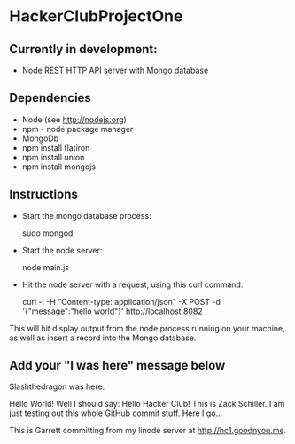 HackerClubProjectOne
====================

Currently in development:
------------------------
* Node REST HTTP API server with Mongo database

Dependencies
------------
* Node (see http://nodejs.org)
* npm - node package manager
* MongoDb
* npm install flatiron
* npm install union
* npm install mongojs

Instructions
------------
* Start the mongo database process:

    sudo mongod

* Start the node server:

    node main.js

* Hit the node server with a request, using this curl command:

    curl -i -H "Content-type: application/json" -X POST -d '{"message":"hello world"}' http://localhost:8082

This will hit display output from the node process running on your machine, as well as insert a record into the Mongo database.

Add your "I was here" message below
-----------------------------------

Slashthedragon was here.

Hello World! Well I should say: Hello Hacker Club!
This is Zack Schiller. I am just testing out this whole GitHub commit stuff.
Here I go...

This is Garrett committing from my linode server at http://hc1.goodnyou.me.
